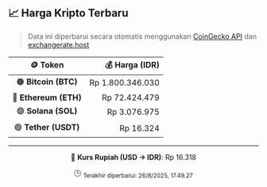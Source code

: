 

<!-- HARGA_KRIPTO -->
## 📈 Harga Kripto Terbaru

> Data ini diperbarui secara otomatis menggunakan [CoinGecko API](https://www.coingecko.com/) dan [exchangerate.host](https://exchangerate.host/)

<div align="center">

| 🪙 Token | 💰 Harga (IDR) |
|:------:|---------------:|
| 🟠 **Bitcoin (BTC)**   | Rp 1.800.346.030 |
| 🔵 **Ethereum (ETH)**  | Rp 72.424.479 |
| 🟣 **Solana (SOL)**    | Rp 3.076.975 |
| 🟢 **Tether (USDT)**   | Rp 16.324 |

---

💱 **Kurs Rupiah (USD → IDR)**: Rp 16.318

🕒 <sub>Terakhir diperbarui: 26/8/2025, 17.49.27</sub>

</div>
<!-- /HARGA_KRIPTO -->